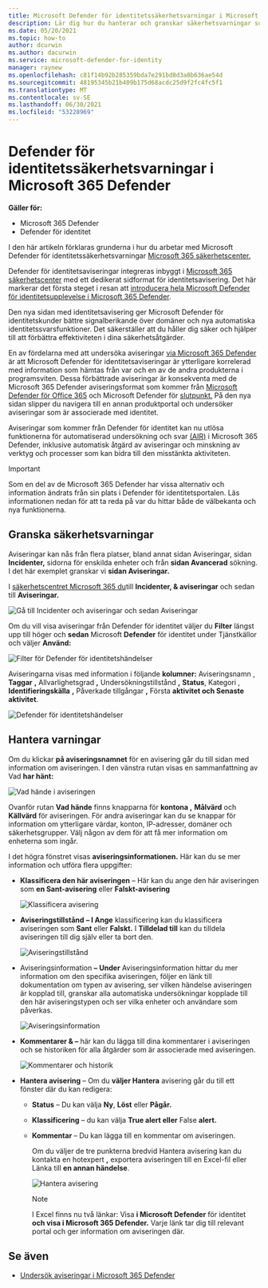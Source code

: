 ```yaml
---
title: Microsoft Defender för identitetssäkerhetsvarningar i Microsoft 365 Defender
description: Lär dig hur du hanterar och granskar säkerhetsvarningar som utfärdats av Microsoft Defender för identitet i Microsoft 365 Defender
ms.date: 05/20/2021
ms.topic: how-to
author: dcurwin
ms.author: dacurwin
ms.service: microsoft-defender-for-identity
manager: raynew
ms.openlocfilehash: c81f14b92b285359bda7e291bd8d3a8b636ae54d
ms.sourcegitcommit: 48195345b21b409b175d68acdc25d9f2fc4fc5f1
ms.translationtype: MT
ms.contentlocale: sv-SE
ms.lasthandoff: 06/30/2021
ms.locfileid: "53228969"
---
```

# <a name="defender-for-identity-security-alerts-in-microsoft-365-defender"></a>Defender för identitetssäkerhetsvarningar i Microsoft 365 Defender

**Gäller för:**

- Microsoft 365 Defender
- Defender för identitet

I den här artikeln förklaras grunderna i hur du arbetar med Microsoft Defender för identitetssäkerhetsvarningar [Microsoft 365 säkerhetscenter.](/microsoft-365/security/defender/overview-security-center) [](/defender-for-identity)

Defender för identitetsaviseringar integreras inbyggt i [Microsoft 365 säkerhetscenter](https://security.microsoft.com) med ett dedikerat sidformat för identitetsavisering. Det här markerar det första steget i resan att [introducera hela Microsoft Defender för identitetsupplevelse i Microsoft 365 Defender](/defender-for-identity/defender-for-identity-in-microsoft-365-defender).

Den nya sidan med identitetsavisering ger Microsoft Defender för identitetskunder bättre signalberikande över domäner och nya automatiska identitetssvarsfunktioner. Det säkerställer att du håller dig säker och hjälper till att förbättra effektiviteten i dina säkerhetsåtgärder.

En av fördelarna med att undersöka aviseringar [via Microsoft 365 Defender](/microsoft-365/security/defender/microsoft-365-defender) är att Microsoft Defender för identitetsaviseringar är ytterligare korrelerad med information som hämtas från var och en av de andra produkterna i programsviten. Dessa förbättrade aviseringar är konsekventa med de Microsoft 365 Defender aviseringsformat som kommer från [Microsoft Defender för Office 365](/microsoft-365/security/office-365-security) och Microsoft Defender för [slutpunkt.](/microsoft-365/security/defender-endpoint) På den nya sidan slipper du navigera till en annan produktportal och undersöker aviseringar som är associerade med identitet.

Aviseringar som kommer från Defender för identitet kan nu utlösa funktionerna för automatiserad undersökning och svar [(AIR)](/microsoft-365/security/defender/m365d-autoir) i Microsoft 365 Defender, inklusive automatisk åtgärd av aviseringar och minskning av verktyg och processer som kan bidra till den misstänkta aktiviteten.

> [!IMPORTANT]
> Som en del av de Microsoft 365 Defender har vissa alternativ och information ändrats från sin plats i Defender för identitetsportalen. Läs informationen nedan för att ta reda på var du hittar både de välbekanta och nya funktionerna.

## <a name="review-security-alerts"></a>Granska säkerhetsvarningar

Aviseringar kan nås från flera platser,  bland annat sidan Aviseringar, sidan  **Incidenter,** sidorna för enskilda enheter och från **sidan Avancerad** sökning. I det här exemplet granskar vi **sidan Aviseringar.**

I [säkerhetscentret Microsoft 365 du](https://security.microsoft.com/)till **Incidenter, & aviseringar** och sedan till **Aviseringar.**

![Gå till Incidenter och aviseringar och sedan Aviseringar](../../media/defender-identity/incidents-alerts.png)

Om du vill visa aviseringar från Defender för identitet väljer du **Filter** längst upp till höger och **sedan** Microsoft **Defender** för identitet under Tjänstkällor och väljer **Använd:**

![Filter för Defender för identitetshändelser](../../media/defender-identity/filter-defender-for-identity.png)

Aviseringarna visas med information i följande **kolumner:** Aviseringsnamn , **Taggar** **,** Allvarlighetsgrad **,** Undersökningstillstånd **,** **Status**, Kategori , **Identifieringskälla** **,** Påverkade tillgångar **,** Första **aktivitet och Senaste aktivitet**.

![Defender för identitetshändelser](../../media/defender-identity/filtered-alerts.png)

## <a name="manage-alerts"></a>Hantera varningar

Om du klickar **på aviseringsnamnet** för en avisering går du till sidan med information om aviseringen. I den vänstra rutan visas en sammanfattning av Vad **har hänt:**

![Vad hände i aviseringen](../../media/defender-identity/what-happened.png)

Ovanför rutan **Vad hände** finns knapparna för **kontona ,** **Målvärd** och **Källvärd** för aviseringen. För andra aviseringar kan du se knappar för information om ytterligare värdar, konton, IP-adresser, domäner och säkerhetsgrupper. Välj någon av dem för att få mer information om enheterna som ingår.

I det högra fönstret visas **aviseringsinformationen.** Här kan du se mer information och utföra flera uppgifter:

- **Klassificera den här aviseringen** – Här kan du ange den här aviseringen som **en Sant-avisering** eller **Falskt-avisering**

    ![Klassificera avisering](../../media/defender-identity/classify-alert.png)

- **Aviseringstillstånd** **– I Ange** klassificering kan du klassificera aviseringen som **Sant** eller **Falskt.** I **Tilldelad till** kan du tilldela aviseringen till dig själv eller ta bort den.

    ![Aviseringstillstånd](../../media/defender-identity/alert-state.png)

- Aviseringsinformation **–** **Under** Aviseringsinformation hittar du mer information om den specifika aviseringen, följer en länk till dokumentation om typen av avisering, ser vilken händelse aviseringen är kopplad till, granskar alla automatiska undersökningar kopplade till den här aviseringstypen och ser vilka enheter och användare som påverkas.

    ![Aviseringsinformation](../../media/defender-identity/alert-details.png)

- **Kommentarer & –** här kan du lägga till dina kommentarer i aviseringen och se historiken för alla åtgärder som är associerade med aviseringen.

    ![Kommentarer och historik](../../media/defender-identity/comments-history.png)

- **Hantera avisering** – Om du **väljer Hantera** avisering går du till ett fönster där du kan redigera:
  - **Status** – Du kan välja **Ny**, **Löst** eller **Pågår.**
  - **Klassificering** – du kan välja **True alert eller** False **alert.**
  - **Kommentar** – Du kan lägga till en kommentar om aviseringen.

    Om du väljer de tre punkterna bredvid Hantera avisering  kan du kontakta en hotexpert **,** exportera aviseringen till en Excel-fil eller Länka till **en annan händelse**.

    ![Hantera avisering](../../media/defender-identity/manage-alert.png)

    > [!NOTE]
    > I Excel finns nu två länkar: Visa **i Microsoft Defender** för identitet **och visa i Microsoft 365 Defender.** Varje länk tar dig till relevant portal och ger information om aviseringen där.

## <a name="see-also"></a>Se även

- [Undersök aviseringar i Microsoft 365 Defender](../defender/investigate-alerts.md)
